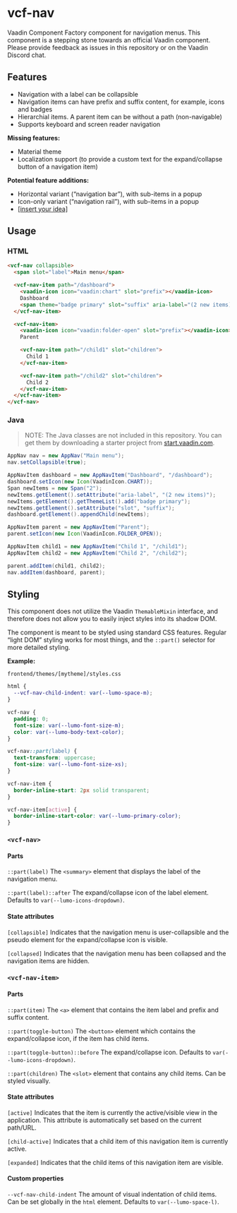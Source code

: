 # vcf-nav

Vaadin Component Factory component for navigation menus. This component is a stepping stone towards an official Vaadin component. Please provide feedback as issues in this repository or on the Vaadin Discord chat.

## Features

- Navigation with a label can be collapsible
- Navigation items can have prefix and suffix content, for example, icons and badges
- Hierarchial items. A parent item can be without a path (non-navigable)
- Supports keyboard and screen reader navigation

**Missing features:**
- Material theme
- Localization support (to provide a custom text for the expand/collapse button of a navigation item)

**Potential feature additions:**
- Horizontal variant (“navigation bar”), with sub-items in a popup
- Icon-only variant (“navigation rail”), with sub-items in a popup
- [[insert your idea]](https://github.com/vaadin/vcf-nav/issues)

## Usage

### HTML

```html
<vcf-nav collapsible>
  <span slot="label">Main menu</span>

  <vcf-nav-item path="/dashboard">
    <vaadin-icon icon="vaadin:chart" slot="prefix"></vaadin-icon>
    Dashboard
    <span theme="badge primary" slot="suffix" aria-label="(2 new items)">2</span>
  </vcf-nav-item>

  <vcf-nav-item>
    <vaadin-icon icon="vaadin:folder-open" slot="prefix"></vaadin-icon>
    Parent

    <vcf-nav-item path="/child1" slot="children">
      Child 1
    </vcf-nav-item>

    <vcf-nav-item path="/child2" slot="children">
      Child 2
    </vcf-nav-item>
  </vcf-nav-item>
</vcf-nav>
```

### Java

> NOTE: The Java classes are not included in this repository. You can get them by downloading a starter project from [start.vaadin.com](https://start.vaadin.com).

```java
AppNav nav = new AppNav("Main menu");
nav.setCollapsible(true);

AppNavItem dashboard = new AppNavItem("Dashboard", "/dashboard");
dashboard.setIcon(new Icon(VaadinIcon.CHART));
Span newItems = new Span("2");
newItems.getElement().setAttribute("aria-label", "(2 new items)");
newItems.getElement().getThemeList().add("badge primary");
newItems.getElement().setAttribute("slot", "suffix");
dashboard.getElement().appendChild(newItems);

AppNavItem parent = new AppNavItem("Parent");
parent.setIcon(new Icon(VaadinIcon.FOLDER_OPEN));

AppNavItem child1 = new AppNavItem("Child 1", "/child1");
AppNavItem child2 = new AppNavItem("Child 2", "/child2");

parent.addItem(child1, child2);
nav.addItem(dashboard, parent);
```


## Styling

This component does not utilize the Vaadin `ThemableMixin` interface, and therefore does not allow you to easily inject styles into its shadow DOM.

The component is meant to be styled using standard CSS features. Regular “light DOM” styling works for most things, and the `::part()` selector for more detailed styling.

**Example:**

`frontend/themes/[mytheme]/styles.css`
```css
html {
  --vcf-nav-child-indent: var(--lumo-space-m);
}

vcf-nav {
  padding: 0;
  font-size: var(--lumo-font-size-m);
  color: var(--lumo-body-text-color);
}

vcf-nav::part(label) {
  text-transform: uppercase;
  font-size: var(--lumo-font-size-xs);
}

vcf-nav-item {
  border-inline-start: 2px solid transparent;
}

vcf-nav-item[active] {
  border-inline-start-color: var(--lumo-primary-color);
}
```

### `<vcf-nav>`

#### Parts

`::part(label)`
The `<summary>` element that displays the label of the navigation menu.

`::part(label)::after`
The expand/collapse icon of the label element. Defaults to `var(--lumo-icons-dropdown)`.

#### State attributes

`[collapsible]`
Indicates that the navigation menu is user-collapsible and the pseudo element for the expand/collapse icon is visible.

`[collapsed]`
Indicates that the navigation menu has been collapsed and the navigation items are hidden.

### `<vcf-nav-item>`

#### Parts

`::part(item)`
The `<a>` element that contains the item label and prefix and suffix content.

`::part(toggle-button)`
The `<button>` element which contains the expand/collapse icon, if the item has child items.

`::part(toggle-button)::before`
The expand/collapse icon. Defaults to `var(--lumo-icons-dropdown)`.

`::part(children)`
The `<slot>` element that contains any child items. Can be styled visually.

#### State attributes

`[active]`
Indicates that the item is currently the active/visible view in the application. This attribute is automatically set based on the current path/URL.

`[child-active]`
Indicates that a child item of this navigation item is currently active.

`[expanded]`
Indicates that the child items of this navigation item are visible.


#### Custom properties

`--vcf-nav-child-indent`
The amount of visual indentation of child items. Can be set globally in the `html` element. Defaults to `var(--lumo-space-l)`.
